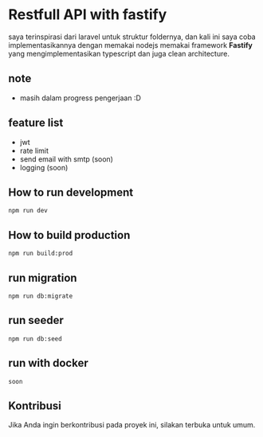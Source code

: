 # Restfull API with fastify
saya terinspirasi dari laravel untuk struktur foldernya, dan kali ini saya coba implementasikannya dengan memakai nodejs memakai framework **Fastify** yang mengimplementasikan typescript dan juga clean architecture.

## note
- masih dalam progress pengerjaan :D

## feature list
- jwt
- rate limit
- send email with smtp (soon)
- logging (soon)

## How to run development
```
npm run dev
```

## How to build production
```
npm run build:prod
```

## run migration
```
npm run db:migrate
```

## run seeder
```
npm run db:seed
```

## run with docker
```
soon
```

## Kontribusi
Jika Anda ingin berkontribusi pada proyek ini, silakan terbuka untuk umum.

